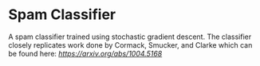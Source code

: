 # Spam Classifier

A spam classifier trained using stochastic gradient descent. The classifier closely replicates work done by Cormack, Smucker, and Clarke which can be found here: *https://arxiv.org/abs/1004.5168*
